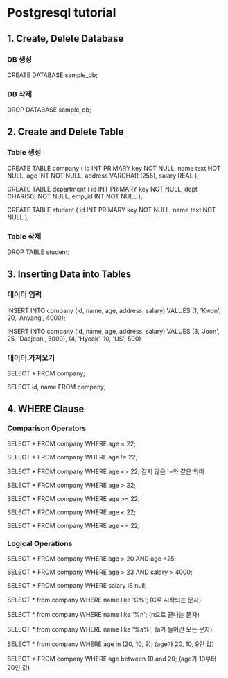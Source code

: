 # Postgresql tutorial

## 1. Create, Delete Database
### DB 생성

CREATE DATABASE sample_db;

### DB 삭제

DROP DATABASE sample_db;

## 2. Create and Delete Table
### Table 생성

CREATE TABLE company (
	id INT PRIMARY key NOT NULL,
	name text NOT NULL,
	age INT NOT NULL,
	address VARCHAR (255),
	salary REAL
);

CREATE TABLE department (
    id INT PRIMARY key NOT NULL,
    dept CHAR(50) NOT NULL,
    emp_id INT NOT NULL
);

CREATE TABLE student (
    id INT PRIMARY key NOT NULL,
    name text NOT NULL
);

### Table 삭제

DROP TABLE student;

## 3. Inserting Data into Tables

### 데이터 입력

INSERT INTO company (id, name, age, address, salary)
VALUES (1, 'Kwon', 20, 'Anyang', 4000);

INSERT INTO company (id, name, age, address, salary)
VALUES 
(3, 'Joon', 25, 'Daejeon', 5000), 
(4, 'Hyeok', 10, 'US', 500)

### 데이터 가져오기

SELECT * FROM company;

SELECT id, name FROM company;

## 4. WHERE Clause

### Comparison Operators

SELECT * FROM company WHERE age = 22;

SELECT * FROM company WHERE age != 22;

SELECT * FROM company WHERE age <> 22;  같지 않음 !=와 같은 의미

SELECT * FROM company WHERE age > 22;

SELECT * FROM company WHERE age >= 22;

SELECT * FROM company WHERE age < 22;

SELECT * FROM company WHERE age <= 22;

### Logical Operations

SELECT * FROM company
WHERE age > 20 AND age <25;

SELECT * FROM company
WHERE age > 23 AND salary > 4000;

SELECT * FROM company 
WHERE salary IS null;

SELECT * from company
WHERE name like 'C%';  (C로 시작되는 문자)

SELECT * from company
WHERE name like '%n'; (n으로 끝나는 문자)

SELECT * from company
WHERE name like '%a%'; (a가 들어간 모든 문자)

SELECT * from company
WHERE age in (20, 10, 9); (age가 20, 10, 9인 값)

SELECT * FROM company
WHERE age between 10 and 20; (age가 10부터 20인 값)